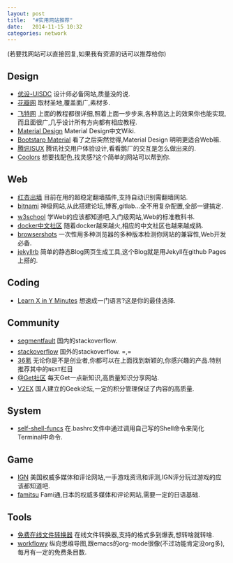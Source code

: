 ```yaml
---
layout: post
title:  "#实用网站推荐"
date:   2014-11-15 10:32
categories: network
---
```


 (若要找网站可以直接回复,如果我有资源的话可以推荐给你)


## Design

* [优设-UISDC](http://www.uisdc.com/) 设计师必备网站,质量没的说.
* [花瓣网](http://huaban.com/) 取材圣地,覆盖面广,素材多.
* [飞特网](http://www.fevte.com/plan/ps/) 上面的教程都很详细,照着上面一步步来,各种高达上的效果你也能实现,而且面很广,几乎设计所有方向都有相应教程.
* [Material Design](http://design.jikexueyuan.com/?hmsr=dbanotes_material) Material Design中文Wiki.
* [Bootstarp Material](http://fezvrasta.github.io/bootstrap-material-design/) 看了之后突然觉得,Material Design 明明更适合Web嘛.
* [腾讯ISUX](http://isux.tencent.com/) 腾讯社交用户体验设计,看看鹅厂的交互是怎么做出来的.
* [Coolors](http://coolors.co/) 想要找配色,找灵感?这个简单的网站可以帮到你.


## Web

* [红杏出墙](http://honx.in/i/VDZK_c6vD3N_Jgoj) 目前在用的超稳定翻墙插件,支持自动识别需翻墙网站.
* [bitnami](https://bitnami.com/) 神级网站,从此搭建论坛,博客,gitlab...全不用复杂配置,全部一键搞定.
* [w3school](http://www.w3school.com.cn/) 学Web的应该都知道吧,入门级网站,Web的标准教科书.
* [docker中文社区](https://docker.cn/) 随着docker越来越火,相应的中文社区也越来越成熟.
* [browsershots](http://browsershots.org/) 一次性用多种浏览器的多种版本检测你网站的兼容性,Web开发必备.
* [jekyllrb](http://jekyllrb.com/) 简单的静态Blog网页生成工具,这个Blog就是用Jekyll在github Pages上搭的.


## Coding

* [Learn X in Y Minutes](http://learnxinyminutes.com/) 想速成一门语言?这是你的最佳选择.


## Community

* [segmentfault](http://segmentfault.com/) 国内的stackoverflow.
* [stackoverflow](http://stackoverflow.com/) 国外的stackoverflow. =,=
* [36氪](http://www.36kr.com/) 无论你是不是创业者,你都可以在上面找到新颖的,你感兴趣的产品.特别推荐其中的`NEXT`栏目
* [@Get社区](http://get.jobdeer.com/) 每天Get一点新知识,高质量知识分享网站.
* [V2EX](http://www.v2ex.com/) 国人建立的Geek论坛,一定的积分管理保证了内容的高质量.


## System

* [self-shell-funcs](https://github.com/luckyshq/self-shell-funcs) 在.bashrc文件中通过调用自己写的Shell命令来简化Terminal中命令.


## Game

* [IGN](http://cn.ign.com/) 美国权威多媒体和评论网站,一手游戏资讯和评测,IGN评分玩过游戏的应该都知道吧.
* [famitsu](http://www.famitsu.com/) Fami通,日本的权威多媒体和评论网站,需要一定的日语基础.


## Tools

* [免费在线文件转换器](http://cn.office-converter.com/) 在线文件转换器,支持的格式多到爆表,想转啥就转啥.
* [workflowy](https://workflowy.com/) 纵向思维导图,跟emacs的org-mode很像(不过功能肯定没org多),每月有一定的免费条目数.
